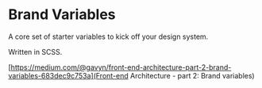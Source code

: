 # Brand Variables

A core set of starter variables to kick off your design system.

Written in SCSS.

[https://medium.com/@gavyn/front-end-architecture-part-2-brand-variables-683dec9c753a](Front-end Architecture - part 2: Brand variables)